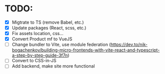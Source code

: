 # TODO:

- [x] Migtrate to TS (remove Babel, etc.)
- [x] Update packages (React, scss, etc.)
- [x] Fix assets location, css...
- [x] Convert Product mf to VueJS
- [ ] Change bundler to Vite, use module federation (https://dev.to/nik-bogachenkov/building-micro-frontends-with-vite-react-and-typescript-a-step-by-step-guide-3f7n)
- [ ] Convert to CSS-in-JS
- [ ] Add backend, make site more functional 
